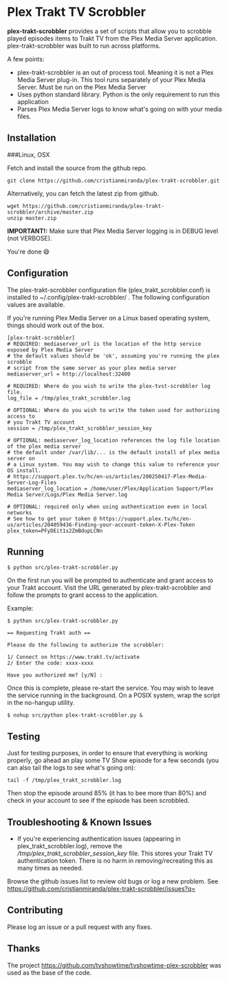 Plex Trakt TV Scrobbler
=====================

**plex-trakt-scrobbler** provides a set of scripts that allow you to scrobble played episodes items to Trakt TV from the Plex Media Server application. plex-trakt-scrobbler was built to run across platforms.

A few points:

* plex-trakt-scrobbler is an out of process tool. Meaning it is not a Plex Media Server plug-in. This tool runs separately of your Plex Media Server.
Must be run on the Plex Media Server
* Uses python standard library. Python is the only requirement to run this application
* Parses Plex Media Server logs to know what's going on with your media files.

Installation
----

###Linux, OSX

Fetch and install the source from the github repo.

```
git clone https://github.com/cristianmiranda/plex-trakt-scrobbler.git
```

Alternatively, you can fetch the latest zip from github.

```
wget https://github.com/cristianmiranda/plex-trakt-scrobbler/archive/master.zip
unzip master.zip
```

**IMPORTANT!:** Make sure that Plex Media Server logging is in DEBUG level (not VERBOSE).

You're done :smile:


Configuration
-----------

The plex-trakt-scrobbler configuration file (plex_trakt_scrobbler.conf) is installed to ~/.config/plex-trakt-scrobbler/ . The following configuration values are available.

If you're running Plex Media Server on a Linux based operating system, things should work out of the box.

```
[plex-trakt-scrobbler]
# REQUIRED: mediaserver_url is the location of the http service exposed by Plex Media Server
# the default values should be 'ok', assuming you're running the plex scrobble
# script from the same server as your plex media server
mediaserver_url = http://localhost:32400

# REQUIRED: Where do you wish to write the plex-tvst-scrobbler log file.
log_file = /tmp/plex_trakt_scrobbler.log

# OPTIONAL: Where do you wish to write the token used for authorizing access to
# you Trakt TV account
session = /tmp/plex_trakt_scrobbler_session_key

# OPTIONAL: mediaserver_log_location references the log file location of the plex media server
# the default under /var/lib/... is the default install of plex media server on
# a Linux system. You may wish to change this value to reference your OS install.
# https://support.plex.tv/hc/en-us/articles/200250417-Plex-Media-Server-Log-Files
mediaserver_log_location = /home/user/Plex/Application Support/Plex Media Server/Logs/Plex Media Server.log

# OPTIONAL: required only when using authentication even in local networks
# See how to get your token @ https://support.plex.tv/hc/en-us/articles/204059436-Finding-your-account-token-X-Plex-Token
plex_token=PFyDEit1s2ZmBdupLCNn
```

Running
--------

```
$ python src/plex-trakt-scrobbler.py
```
On the first run you will be prompted to authenticate and grant access to your Trakt account. Visit the URL generated by plex-trakt-scrobbler and follow the prompts to grant access to the application.

Example:

```
$ python src/plex-trakt-scrobbler.py

== Requesting Trakt auth ==

Please do the following to authorize the scrobbler:

1/ Connect on https://www.trakt.tv/activate
2/ Enter the code: xxxx-xxxx

Have you authorized me? [y/N] :
```

Once this is complete, please re-start the service.
You may wish to leave the service running in the background. On a POSIX system, wrap the script in the no-hangup utility.

```
$ nohup src/python plex-trakt-scrobbler.py &
```

Testing
-------------
Just for testing purposes, in order to ensure that everything is working properly, go ahead an play some TV Show episode for a few seconds (you can also tail the logs to see what's going on):

```
tail -f /tmp/plex_trakt_scrobbler.log
```

Then stop the episode around 85% (it has to bee more than 80%) and check in your account to see if the episode has been scrobbled.


Troubleshooting & Known Issues
-------------

* If you're experiencing authentication issues (appearing in plex_trakt_scrobbler.log), remove the _/tmp/plex_trakt_scrobbler_session_key_ file. This stores your Trakt TV authentication token. There is no harm in removing/recreating this as many times as needed.

Browse the github issues list to review old bugs or log a new problem.  See https://github.com/cristianmiranda/plex-trakt-scrobbler/issues?q=


Contributing
-----------

Please log an issue or a pull request with any fixes.

Thanks
------

The project https://github.com/tvshowtime/tvshowtime-plex-scrobbler was used as the base of the code.
